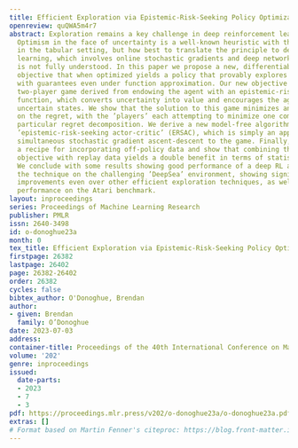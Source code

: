 ```yaml
---
title: Efficient Exploration via Epistemic-Risk-Seeking Policy Optimization
openreview: quQWA5m4r7
abstract: Exploration remains a key challenge in deep reinforcement learning (RL).
  Optimism in the face of uncertainty is a well-known heuristic with theoretical guarantees
  in the tabular setting, but how best to translate the principle to deep reinforcement
  learning, which involves online stochastic gradients and deep network function approximators,
  is not fully understood. In this paper we propose a new, differentiable optimistic
  objective that when optimized yields a policy that provably explores efficiently,
  with guarantees even under function approximation. Our new objective is a zero-sum
  two-player game derived from endowing the agent with an epistemic-risk-seeking utility
  function, which converts uncertainty into value and encourages the agent to explore
  uncertain states. We show that the solution to this game minimizes an upper bound
  on the regret, with the ’players’ each attempting to minimize one component of a
  particular regret decomposition. We derive a new model-free algorithm which we call
  ’epistemic-risk-seeking actor-critic’ (ERSAC), which is simply an application of
  simultaneous stochastic gradient ascent-descent to the game. Finally, we discuss
  a recipe for incorporating off-policy data and show that combining the risk-seeking
  objective with replay data yields a double benefit in terms of statistical efficiency.
  We conclude with some results showing good performance of a deep RL agent using
  the technique on the challenging ’DeepSea’ environment, showing significant performance
  improvements even over other efficient exploration techniques, as well as improved
  performance on the Atari benchmark.
layout: inproceedings
series: Proceedings of Machine Learning Research
publisher: PMLR
issn: 2640-3498
id: o-donoghue23a
month: 0
tex_title: Efficient Exploration via Epistemic-Risk-Seeking Policy Optimization
firstpage: 26382
lastpage: 26402
page: 26382-26402
order: 26382
cycles: false
bibtex_author: O'Donoghue, Brendan
author:
- given: Brendan
  family: O’Donoghue
date: 2023-07-03
address: 
container-title: Proceedings of the 40th International Conference on Machine Learning
volume: '202'
genre: inproceedings
issued:
  date-parts:
  - 2023
  - 7
  - 3
pdf: https://proceedings.mlr.press/v202/o-donoghue23a/o-donoghue23a.pdf
extras: []
# Format based on Martin Fenner's citeproc: https://blog.front-matter.io/posts/citeproc-yaml-for-bibliographies/
---
```

